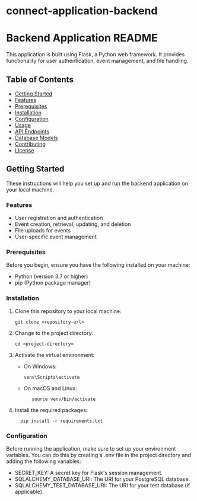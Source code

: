 # connect-application-backend

# Backend Application README

This application is built using Flask, a Python web framework. It provides functionality for user authentication, event management, and file handling.

## Table of Contents
- [Getting Started](#getting-started)
- [Features](#features)
- [Prerequisites](#prerequisites)
- [Installation](#installation)
- [Configuration](#configuration)
- [Usage](#usage)
- [API Endpoints](#api-endpoints)
- [Database Models](#database-models)
- [Contributing](#contributing)
- [License](#license)

## Getting Started

These instructions will help you set up and run the backend application on your local machine.

### Features

- User registration and authentication
- Event creation, retrieval, updating, and deletion
- File uploads for events
- User-specific event management

### Prerequisites

Before you begin, ensure you have the following installed on your machine:

- Python (version 3.7 or higher)
- pip (Python package manager)

### Installation

1. Clone this repository to your local machine:

   ```shell
   git clone <repository-url>

2. Change to the project directory:
   ```shell
   cd <project-directory>

3. Activate the virtual environment:
   - On Windows:
      ```shell
      venv\Scripts\activate
   - On macOS and Linux:
     ```shell
        source venv/bin/activate

4. Install the required packages:
   ```shell
     pip install -r requirements.txt

### Configuration
Before running the application, make sure to set up your environment variables. You can do this by creating a .env file in the project directory and adding the following variables:

- SECRET_KEY: A secret key for Flask's session management.
- SQLALCHEMY_DATABASE_URI: The URI for your PostgreSQL database.
- SQLALCHEMY_TEST_DATABASE_URI: The URI for your test database (if applicable).
